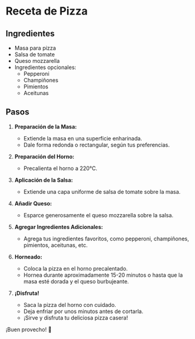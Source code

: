 # Receta de Pizza

## Ingredientes
- Masa para pizza
- Salsa de tomate
- Queso mozzarella
- Ingredientes opcionales:
  - Pepperoni
  - Champiñones
  - Pimientos
  - Aceitunas

## Pasos

1. **Preparación de la Masa:**
   - Extiende la masa en una superficie enharinada.
   - Dale forma redonda o rectangular, según tus preferencias.

2. **Preparación del Horno:**
   - Precalienta el horno a 220°C.

3. **Aplicación de la Salsa:**
   - Extiende una capa uniforme de salsa de tomate sobre la masa.

4. **Añadir Queso:**
   - Esparce generosamente el queso mozzarella sobre la salsa.

5. **Agregar Ingredientes Adicionales:**
   - Agrega tus ingredientes favoritos, como pepperoni, champiñones, pimientos, aceitunas, etc.

6. **Horneado:**
   - Coloca la pizza en el horno precalentado.
   - Hornea durante aproximadamente 15-20 minutos o hasta que la masa esté dorada y el queso burbujeante.

7. **¡Disfruta!**
   - Saca la pizza del horno con cuidado.
   - Deja enfriar por unos minutos antes de cortarla.
   - ¡Sirve y disfruta tu deliciosa pizza casera!

¡Buen provecho! 🍕

